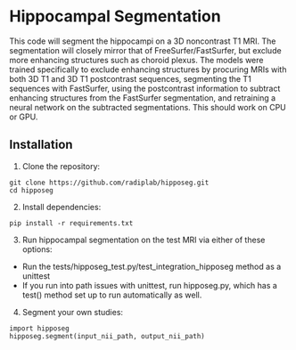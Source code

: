 # Hippocampal Segmentation
This code will segment the hippocampi on a 3D noncontrast T1 MRI. The segmentation will closely mirror that of FreeSurfer/FastSurfer, but exclude more enhancing structures such as choroid plexus. The models were trained specifically to exclude enhancing structures by procuring MRIs with both 3D T1 and 3D T1 postcontrast sequences, segmenting the T1 sequences with FastSurfer, using the postcontrast information to subtract enhancing structures from the FastSurfer segmentation, and retraining a neural network on the subtracted segmentations. This should work on CPU or GPU.

## Installation

1. Clone the repository:
```
git clone https://github.com/radiplab/hipposeg.git
cd hipposeg
```
2. Install dependencies:
```
pip install -r requirements.txt
```
3. Run hippocampal segmentation on the test MRI via either of these options:
* Run the tests/hipposeg_test.py/test_integration_hipposeg method as a unittest
* If you run into path issues with unittest, run hipposeg.py, which has a test() method set up to run automatically as well.

4. Segment your own studies:
```
import hipposeg
hipposeg.segment(input_nii_path, output_nii_path)
```


